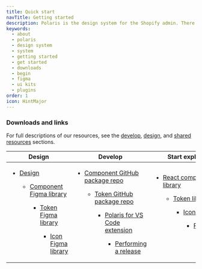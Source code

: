 ```yaml
---
title: Quick start
navTitle: Getting started
description: Polaris is the design system for the Shopify admin. There are many layers to being successful with Polaris, but if you want to start experimenting, the first step is reading and downloading the resources.
keywords:
  - about
  - polaris
  - design system
  - system
  - getting started
  - get started
  - downloads
  - begin
  - figma
  - ui kits
  - plugins
order: 1
icon: HintMajor
---
```


### Downloads and links

For full descriptions of our resources, see the [develop](/getting-started/develop), [design](/getting-started/design), and [shared resources](/getting-started/shared-resources) sections.

| Design                                                               | Develop                                                                       | Start exploring                                                                         |     |     |
| ---------------------------------------------------------------------------- | --------------------------------------------------------------------------------------- | ----------------------------------------------------------------------------------------------- | --- | --- |
| <ul><li>[ Design ](/design)</li><ul><li>[Component Figma library](https://www.figma.com/community/file/1111360433678236702)</li><ul><li>[Token Figma library](https://www.figma.com/community/file/1111359207966840858)</li><ul><li>[Icon Figma library](https://www.figma.com/file/mMHFt3kEDNjLMZWowi6gnt/Polaris-Icons?node-id=753%3A2)| </li><ul><li>[Component GitHub package repo](https://github.com/Shopify/polaris/tree/main/polaris-react)</li><ul><li>[Token GitHub package repo](https://github.com/Shopify/polaris/tree/main/polaris-tokens)</li><ul><li>[Polaris for VS Code extension](https://marketplace.visualstudio.com/items?itemName=Shopify.polaris-for-vscode)</li><ul><li>[Performing a release](https://github.com/Shopify/polaris/blob/main/documentation/Releasing.md) |</li><ul><li>[React component library](https://polaris.shopify.com/components)</li><ul><li>[Token library](https://polaris.shopify.com/tokens/colors)</li><ul><li>[Icon library](https://polaris.shopify.com/icons)</li><ul><li>[Patterns](/patterns)</li><ul><li>[Product content](/foundations/content/product-content)